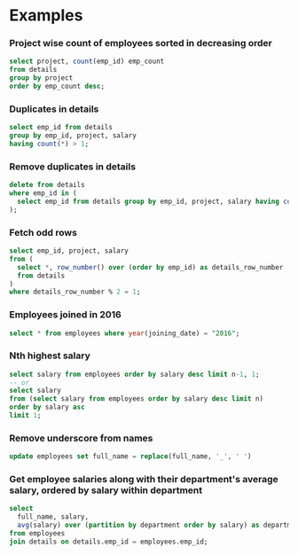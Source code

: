 # Examples

### Project wise count of employees sorted in decreasing order

```sql
select project, count(emp_id) emp_count
from details
group by project
order by emp_count desc;
```

### Duplicates in details

```sql
select emp_id from details
group by emp_id, project, salary
having count(*) > 1;
```

### Remove duplicates in details

```sql
delete from details
where emp_id in (
  select emp_id from details group by emp_id, project, salary having count(*) > 1
);
```

### Fetch odd rows

```sql
select emp_id, project, salary
from (
  select *, row_number() over (order by emp_id) as details_row_number
  from details
)
where details_row_number % 2 = 1;
```

### Employees joined in 2016

```sql
select * from employees where year(joining_date) = "2016";
```

### Nth highest salary

```sql
select salary from employees order by salary desc limit n-1, 1;
-- or
select salary
from (select salary from employees order by salary desc limit n)
order by salary asc
limit 1;
```

### Remove underscore from names

```sql
update employees set full_name = replace(full_name, '_', ' ')
```

### Get employee salaries along with their department's average salary, ordered by salary within department

```sql
select
  full_name, salary,
  avg(salary) over (partition by department order by salary) as department_average_salary
from employees
join details on details.emp_id = employees.emp_id;
```
